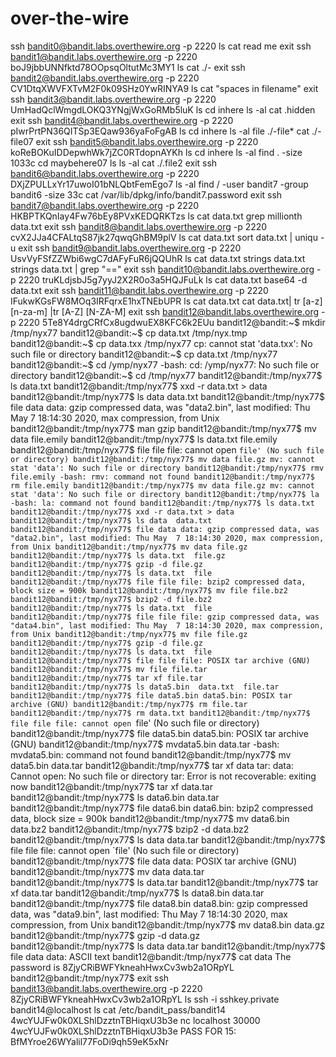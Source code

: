 # over-the-wire
ssh bandit0@bandit.labs.overthewire.org -p 2220
ls
cat read me
exit
ssh bandit1@bandit.labs.overthewire.org -p 2220
boJ9jbbUNNfktd78OOpsqOltutMc3MY1
ls
cat ./-
exit
ssh bandit2@bandit.labs.overthewire.org -p 2220
CV1DtqXWVFXTvM2F0k09SHz0YwRINYA9
ls
cat "spaces in filename"
exit
ssh bandit3@bandit.labs.overthewire.org -p 2220
UmHadQclWmgdLOKQ3YNgjWxGoRMb5luK
ls
cd inhere
ls -al
cat .hidden
exit
ssh bandit4@bandit.labs.overthewire.org -p 2220
pIwrPrtPN36QITSp3EQaw936yaFoFgAB
ls
cd inhere
ls -al
file ./-file*
cat ./-file07
exit 
ssh bandit5@bandit.labs.overthewire.org -p 2220
koReBOKuIDDepwhWk7jZC0RTdopnAYKh
ls
cd inhere
ls -al
find . -size 1033c
cd maybehere07
ls
ls -al
cat ./.file2
exit
ssh bandit6@bandit.labs.overthewire.org -p 2220
DXjZPULLxYr17uwoI01bNLQbtFemEgo7
ls -al
find / -user bandit7 -group bandit6 -size 33c
cat /var/lib/dpkg/info/bandit7.password
exit
ssh bandit7@bandit.labs.overthewire.org -p 2220
HKBPTKQnIay4Fw76bEy8PVxKEDQRKTzs
ls
cat data.txt
grep millionth data.txt
exit
ssh bandit8@bandit.labs.overthewire.org -p 2220
cvX2JJa4CFALtqS87jk27qwqGhBM9plV
ls
cat data.txt
sort data.txt | uniqu -u
exit
ssh bandit9@bandit.labs.overthewire.org -p 2220
UsvVyFSfZZWbi6wgC7dAFyFuR6jQQUhR
ls
cat data.txt
strings data.txt
strings data.txt | grep "=="
exit
ssh bandit10@bandit.labs.overthewire.org -p 2220
truKLdjsbJ5g7yyJ2X2R0o3a5HQJFuLk
ls
cat data.txt
base64 -d data.txt
exit
ssh bandit11@bandit.labs.overthewire.org -p 2220
IFukwKGsFW8MOq3IRFqrxE1hxTNEbUPR
ls
cat data.txt
cat data.txt| tr [a-z] [n-za-m] |tr [A-Z] [N-ZA-M]
exit 
ssh bandit12@bandit.labs.overthewire.org -p 2220
5Te8Y4drgCRfCx8ugdwuEX8KFC6k2EUu
bandit12@bandit:~$ mkdir /tmp/nyx77
bandit12@bandit:~$ cp data.txt /tmp/nyx.tmp
bandit12@bandit:~$ cp data.txx /tmp/nyx77
cp: cannot stat 'data.txx': No such file or directory
bandit12@bandit:~$ cp data.txt /tmp/nyx77
bandit12@bandit:~$ cd /ymp/nyx77
-bash: cd: /ymp/nyx77: No such file or directory
bandit12@bandit:~$ cd /tmp/nyx77
bandit12@bandit:/tmp/nyx77$ ls
data.txt
bandit12@bandit:/tmp/nyx77$ xxd -r data.txt > data
bandit12@bandit:/tmp/nyx77$ ls
data  data.txt
bandit12@bandit:/tmp/nyx77$ file data
data: gzip compressed data, was "data2.bin", last modified: Thu May  7 18:14:30 2020, max compression, from Unix
bandit12@bandit:/tmp/nyx77$ man gzip
bandit12@bandit:/tmp/nyx77$ mv data file.emily
bandit12@bandit:/tmp/nyx77$ ls
data.txt  file.emily
bandit12@bandit:/tmp/nyx77$ file file
file: cannot open `file' (No such file or directory)
bandit12@bandit:/tmp/nyx77$ mv data file.gz
mv: cannot stat 'data': No such file or directory
bandit12@bandit:/tmp/nyx77$ rmv file.emily
-bash: rmv: command not found
bandit12@bandit:/tmp/nyx77$ rm file.emily
bandit12@bandit:/tmp/nyx77$ mv data file.gz
mv: cannot stat 'data': No such file or directory
bandit12@bandit:/tmp/nyx77$ la
-bash: la: command not found
bandit12@bandit:/tmp/nyx77$ ls
data.txt
bandit12@bandit:/tmp/nyx77$ xxd -r data.txt > data
bandit12@bandit:/tmp/nyx77$ ls
data  data.txt
bandit12@bandit:/tmp/nyx77$ file data
data: gzip compressed data, was "data2.bin", last modified: Thu May  7 18:14:30 2020, max compression, from Unix
bandit12@bandit:/tmp/nyx77$ mv data file.gz
bandit12@bandit:/tmp/nyx77$ ls
data.txt  file.gz
bandit12@bandit:/tmp/nyx77$ gzip -d file.gz
bandit12@bandit:/tmp/nyx77$ ls
data.txt  file
bandit12@bandit:/tmp/nyx77$ file file
file: bzip2 compressed data, block size = 900k
bandit12@bandit:/tmp/nyx77$ mv file file.bz2
bandit12@bandit:/tmp/nyx77$ bzip2 -d file.bz2
bandit12@bandit:/tmp/nyx77$ ls
data.txt  file
bandit12@bandit:/tmp/nyx77$ file file
file: gzip compressed data, was "data4.bin", last modified: Thu May  7 18:14:30 2020, max compression, from Unix
bandit12@bandit:/tmp/nyx77$ mv file file.gz
bandit12@bandit:/tmp/nyx77$ gzip -d file.gz
bandit12@bandit:/tmp/nyx77$ ls
data.txt  file
bandit12@bandit:/tmp/nyx77$ file file
file: POSIX tar archive (GNU)
bandit12@bandit:/tmp/nyx77$ mv file file.tar
bandit12@bandit:/tmp/nyx77$ tar xf file.tar
bandit12@bandit:/tmp/nyx77$ ls
data5.bin  data.txt  file.tar
bandit12@bandit:/tmp/nyx77$ file data5.bin
data5.bin: POSIX tar archive (GNU)
bandit12@bandit:/tmp/nyx77$ rm file.tar
bandit12@bandit:/tmp/nyx77$ rm data.txt
bandit12@bandit:/tmp/nyx77$ file file
file: cannot open `file' (No such file or directory)
bandit12@bandit:/tmp/nyx77$ file data5.bin
data5.bin: POSIX tar archive (GNU)
bandit12@bandit:/tmp/nyx77$ mvdata5.bin data.tar
-bash: mvdata5.bin: command not found
bandit12@bandit:/tmp/nyx77$ mv data5.bin data.tar
bandit12@bandit:/tmp/nyx77$ tar xf data
tar: data: Cannot open: No such file or directory
tar: Error is not recoverable: exiting now
bandit12@bandit:/tmp/nyx77$ tar xf data.tar
bandit12@bandit:/tmp/nyx77$ ls
data6.bin  data.tar
bandit12@bandit:/tmp/nyx77$ file data6.bin
data6.bin: bzip2 compressed data, block size = 900k
bandit12@bandit:/tmp/nyx77$ mv data6.bin data.bz2
bandit12@bandit:/tmp/nyx77$ bzip2 -d data.bz2
bandit12@bandit:/tmp/nyx77$ ls
data  data.tar
bandit12@bandit:/tmp/nyx77$ file file
file: cannot open `file' (No such file or directory)
bandit12@bandit:/tmp/nyx77$ file data
data: POSIX tar archive (GNU)
bandit12@bandit:/tmp/nyx77$ mv data data.tar
bandit12@bandit:/tmp/nyx77$ ls
data.tar
bandit12@bandit:/tmp/nyx77$ tar xf data.tar
bandit12@bandit:/tmp/nyx77$ ls
data8.bin  data.tar
bandit12@bandit:/tmp/nyx77$ file data8.bin
data8.bin: gzip compressed data, was "data9.bin", last modified: Thu May  7 18:14:30 2020, max compression, from Unix
bandit12@bandit:/tmp/nyx77$ mv data8.bin data.gz
bandit12@bandit:/tmp/nyx77$ gzip -d data.gz
bandit12@bandit:/tmp/nyx77$ ls
data  data.tar
bandit12@bandit:/tmp/nyx77$ file data
data: ASCII text
bandit12@bandit:/tmp/nyx77$ cat data
The password is 8ZjyCRiBWFYkneahHwxCv3wb2a1ORpYL
bandit12@bandit:/tmp/nyx77$ 
exit 
ssh bandit13@bandit.labs.overthewire.org -p 2220
8ZjyCRiBWFYkneahHwxCv3wb2a1ORpYL
ls
ssh -i sshkey.private bandit14@localhost
ls
cat /etc/bandit_pass/bandit14 
4wcYUJFw0k0XLShlDzztnTBHiqxU3b3e
nc localhost 30000
4wcYUJFw0k0XLShlDzztnTBHiqxU3b3e
PASS FOR 15: BfMYroe26WYalil77FoDi9qh59eK5xNr
